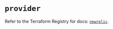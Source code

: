 # `provider`

Refer to the Terraform Registry for docs: [`newrelic`](https://registry.terraform.io/providers/newrelic/newrelic/3.68.0/docs).
